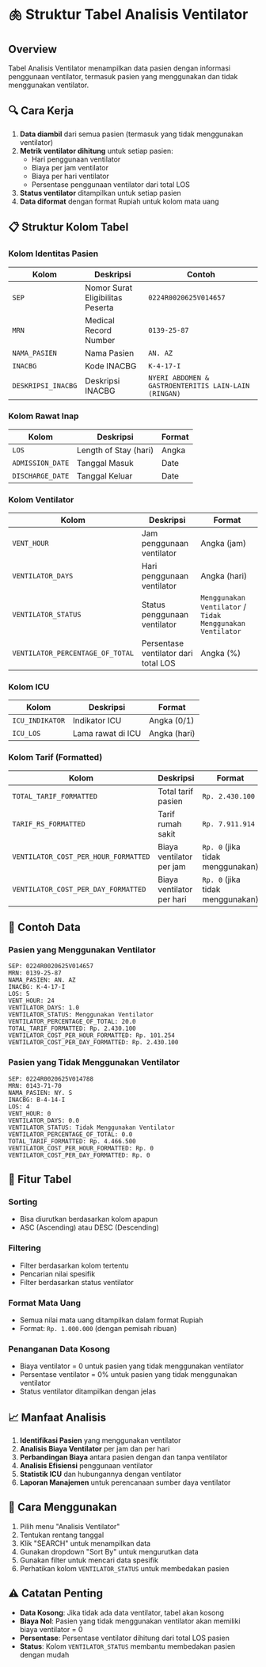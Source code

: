 # 🫁 Struktur Tabel Analisis Ventilator

## Overview
Tabel Analisis Ventilator menampilkan data pasien dengan informasi penggunaan ventilator, termasuk pasien yang menggunakan dan tidak menggunakan ventilator.

## 🔍 Cara Kerja
1. **Data diambil** dari semua pasien (termasuk yang tidak menggunakan ventilator)
2. **Metrik ventilator dihitung** untuk setiap pasien:
   - Hari penggunaan ventilator
   - Biaya per jam ventilator
   - Biaya per hari ventilator
   - Persentase penggunaan ventilator dari total LOS
3. **Status ventilator** ditampilkan untuk setiap pasien
4. **Data diformat** dengan format Rupiah untuk kolom mata uang

## 📋 Struktur Kolom Tabel

### Kolom Identitas Pasien
| Kolom | Deskripsi | Contoh |
|-------|-----------|---------|
| `SEP` | Nomor Surat Eligibilitas Peserta | `0224R0020625V014657` |
| `MRN` | Medical Record Number | `0139-25-87` |
| `NAMA_PASIEN` | Nama Pasien | `AN. AZ` |
| `INACBG` | Kode INACBG | `K-4-17-I` |
| `DESKRIPSI_INACBG` | Deskripsi INACBG | `NYERI ABDOMEN & GASTROENTERITIS LAIN-LAIN (RINGAN)` |

### Kolom Rawat Inap
| Kolom | Deskripsi | Format |
|-------|-----------|---------|
| `LOS` | Length of Stay (hari) | Angka |
| `ADMISSION_DATE` | Tanggal Masuk | Date |
| `DISCHARGE_DATE` | Tanggal Keluar | Date |

### Kolom Ventilator
| Kolom | Deskripsi | Format |
|-------|-----------|---------|
| `VENT_HOUR` | Jam penggunaan ventilator | Angka (jam) |
| `VENTILATOR_DAYS` | Hari penggunaan ventilator | Angka (hari) |
| `VENTILATOR_STATUS` | Status penggunaan ventilator | `Menggunakan Ventilator` / `Tidak Menggunakan Ventilator` |
| `VENTILATOR_PERCENTAGE_OF_TOTAL` | Persentase ventilator dari total LOS | Angka (%) |

### Kolom ICU
| Kolom | Deskripsi | Format |
|-------|-----------|---------|
| `ICU_INDIKATOR` | Indikator ICU | Angka (0/1) |
| `ICU_LOS` | Lama rawat di ICU | Angka (hari) |

### Kolom Tarif (Formatted)
| Kolom | Deskripsi | Format |
|-------|-----------|---------|
| `TOTAL_TARIF_FORMATTED` | Total tarif pasien | `Rp. 2.430.100` |
| `TARIF_RS_FORMATTED` | Tarif rumah sakit | `Rp. 7.911.914` |
| `VENTILATOR_COST_PER_HOUR_FORMATTED` | Biaya ventilator per jam | `Rp. 0` (jika tidak menggunakan) |
| `VENTILATOR_COST_PER_DAY_FORMATTED` | Biaya ventilator per hari | `Rp. 0` (jika tidak menggunakan) |

## 🎯 Contoh Data

### Pasien yang Menggunakan Ventilator
```
SEP: 0224R0020625V014657
MRN: 0139-25-87
NAMA_PASIEN: AN. AZ
INACBG: K-4-17-I
LOS: 5
VENT_HOUR: 24
VENTILATOR_DAYS: 1.0
VENTILATOR_STATUS: Menggunakan Ventilator
VENTILATOR_PERCENTAGE_OF_TOTAL: 20.0
TOTAL_TARIF_FORMATTED: Rp. 2.430.100
VENTILATOR_COST_PER_HOUR_FORMATTED: Rp. 101.254
VENTILATOR_COST_PER_DAY_FORMATTED: Rp. 2.430.100
```

### Pasien yang Tidak Menggunakan Ventilator
```
SEP: 0224R0020625V014788
MRN: 0143-71-70
NAMA_PASIEN: NY. S
INACBG: B-4-14-I
LOS: 4
VENT_HOUR: 0
VENTILATOR_DAYS: 0.0
VENTILATOR_STATUS: Tidak Menggunakan Ventilator
VENTILATOR_PERCENTAGE_OF_TOTAL: 0.0
TOTAL_TARIF_FORMATTED: Rp. 4.466.500
VENTILATOR_COST_PER_HOUR_FORMATTED: Rp. 0
VENTILATOR_COST_PER_DAY_FORMATTED: Rp. 0
```

## 🔧 Fitur Tabel

### Sorting
- Bisa diurutkan berdasarkan kolom apapun
- ASC (Ascending) atau DESC (Descending)

### Filtering
- Filter berdasarkan kolom tertentu
- Pencarian nilai spesifik
- Filter berdasarkan status ventilator

### Format Mata Uang
- Semua nilai mata uang ditampilkan dalam format Rupiah
- Format: `Rp. 1.000.000` (dengan pemisah ribuan)

### Penanganan Data Kosong
- Biaya ventilator = 0 untuk pasien yang tidak menggunakan ventilator
- Persentase ventilator = 0% untuk pasien yang tidak menggunakan ventilator
- Status ventilator ditampilkan dengan jelas

## 📈 Manfaat Analisis

1. **Identifikasi Pasien** yang menggunakan ventilator
2. **Analisis Biaya Ventilator** per jam dan per hari
3. **Perbandingan Biaya** antara pasien dengan dan tanpa ventilator
4. **Analisis Efisiensi** penggunaan ventilator
5. **Statistik ICU** dan hubungannya dengan ventilator
6. **Laporan Manajemen** untuk perencanaan sumber daya ventilator

## 🚀 Cara Menggunakan

1. Pilih menu "Analisis Ventilator"
2. Tentukan rentang tanggal
3. Klik "SEARCH" untuk menampilkan data
4. Gunakan dropdown "Sort By" untuk mengurutkan data
5. Gunakan filter untuk mencari data spesifik
6. Perhatikan kolom `VENTILATOR_STATUS` untuk membedakan pasien

## ⚠️ Catatan Penting

- **Data Kosong**: Jika tidak ada data ventilator, tabel akan kosong
- **Biaya Nol**: Pasien yang tidak menggunakan ventilator akan memiliki biaya ventilator = 0
- **Persentase**: Persentase ventilator dihitung dari total LOS pasien
- **Status**: Kolom `VENTILATOR_STATUS` membantu membedakan pasien dengan mudah





